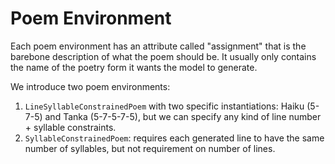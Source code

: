 # Poem Environment

Each poem environment has an attribute called "assignment" that is the barebone description of what the poem should be.
It usually only contains the name of the poetry form it wants the model to generate.

We introduce two poem environments:
1. `LineSyllableConstrainedPoem` with two specific instantiations: Haiku (5-7-5) and Tanka (5-7-5-7-5), but we can specify any kind of line number + syllable constraints.
2. `SyllableConstrainedPoem`: requires each generated line to have the same number of syllables, but not requirement on number of lines.